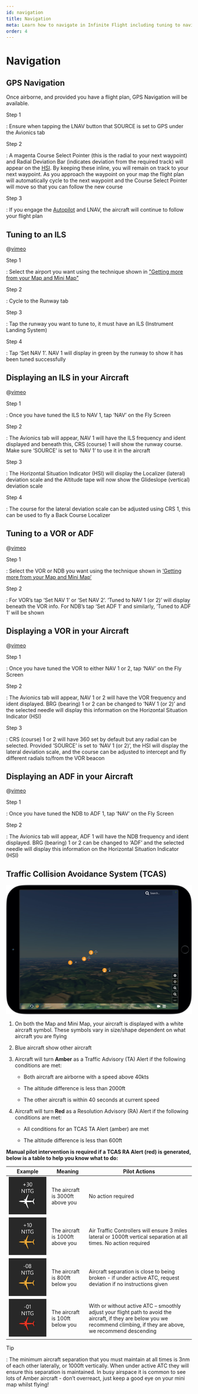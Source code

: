 ```yaml
---
id: navigation
title: Navigation
meta: Learn how to navigate in Infinite Flight including tuning to navigation aids, and the use of TCAS.
order: 4
---
```


# Navigation



## GPS Navigation

Once airborne, and provided you have a flight plan, GPS Navigation will be available.



Step 1

: Ensure when tapping the LNAV button that SOURCE is set to GPS under the Avionics tab



Step 2

: A magenta Course Select Pointer (this is the radial to your next waypoint) and Radial Deviation Bar (indicates deviation from the required track) will appear on the [HSI](/guide/getting-started/pilot-user-interface/hud#head-up-display-(hud)). By keeping these inline, you will remain on track to your next waypoint. As you approach the waypoint on your map the flight plan will automatically cycle to the next waypoint and the Course Select Pointer will move so that you can follow the new course



Step 3

: If you engage the [Autopilot](/guide/getting-started/pilot-user-interface/autopilot#autopilot) and LNAV, the aircraft will continue to follow your flight plan



## Tuning to an ILS

@[vimeo](429403253)

Step 1

: Select the airport you want using the technique shown in ["Getting more from your Map and Mini Map"](/guide/getting-started/pilot-user-interface/flight-planning#getting-more-from-your-map-and-mini-map)

 

Step 2

: Cycle to the Runway tab

 

Step 3

: Tap the runway you want to tune to, it must have an ILS (Instrument Landing System)

 

Step 4

: Tap ‘Set NAV 1’. NAV 1 will display in green by the runway to show it has been tuned successfully

 

## Displaying an ILS in your Aircraft

@[vimeo](436875640)


Step 1

: Once you have tuned the ILS to NAV 1, tap ‘NAV’ on the Fly Screen

 

Step 2

: The Avionics tab will appear, NAV 1 will have the ILS frequency and ident displayed and beneath this, CRS (course) 1 will show the runway course. Make sure ‘SOURCE’ is set to ‘NAV 1’ to use it in the aircraft

 

Step 3

: The Horizontal Situation Indicator (HSI) will display the Localizer (lateral) deviation scale and the Altitude tape will now show the Glideslope (vertical) deviation scale

 

Step 4

: The course for the lateral deviation scale can be adjusted using CRS 1, this can be used to fly a Back Course Localizer

 

## Tuning to a VOR or ADF

@[vimeo](436876883)


Step 1

: Select the VOR or NDB you want using the technique shown in [‘Getting more from your Map and Mini Map’](/guide/getting-started/pilot-user-interface/flight-planning#getting-more-from-your-map-and-mini-map)

 

Step 2

: For VOR’s tap ‘Set NAV 1’ or ‘Set NAV 2’. ‘Tuned to NAV 1 (or 2)’ will display beneath the VOR info. For NDB’s tap ‘Set ADF 1’ and similarly, ‘Tuned to ADF 1’ will be shown

 

## Displaying a VOR in your Aircraft

@[vimeo](436896110)
 

Step 1

: Once you have tuned the VOR to either NAV 1 or 2, tap ‘NAV’ on the Fly Screen

 

Step 2

: The Avionics tab will appear, NAV 1 or 2 will have the VOR frequency and ident displayed. BRG (bearing) 1 or 2 can be changed to ‘NAV 1 (or 2)’ and the selected needle will display this information on the Horizontal Situation Indicator (HSI)

 

Step 3

: CRS (course) 1 or 2 will have 360 set by default but any radial can be selected. Provided ‘SOURCE’ is set to ‘NAV 1 (or 2)’, the HSI will display the lateral deviation scale, and the course can be adjusted to intercept and fly different radials to/from the VOR beacon

 

## Displaying an ADF in your Aircraft

@[vimeo](436902113)


Step 1

: Once you have tuned the NDB to ADF 1, tap ‘NAV’ on the Fly Screen

 

Step 2

: The Avionics tab will appear, ADF 1 will have the NDB frequency and ident displayed. BRG (bearing) 1 or 2 can be changed to ‘ADF’ and the selected needle will display this information on the Horizontal Situation Indicator (HSI)

 

## Traffic Collision Avoidance System (TCAS)


![TCAS on Map](_images/manual/frames/tcas.jpg) 


1. On both the Map and Mini Map, your aircraft is displayed with a white aircraft symbol. These symbols vary in size/shape dependent on what aircraft you are flying

   

2. Blue aircraft show other aircraft

   

3. Aircraft will turn **Amber** as a Traffic Advisory (TA) Alert if the following conditions are met:

   

   -    Both aircraft are airborne with a speed above 40kts

   -    The altitude difference is less than 2000ft

   -    The other aircraft is within 40 seconds at current speed

   

4. Aircraft will turn **Red** as a Resolution Advisory (RA) Alert if the following conditions are met:

   

   -    All conditions for an TCAS TA Alert (amber) are met

   -    The altitude difference is less than 600ft

   

**Manual pilot intervention is required if a TCAS RA Alert (red) is generated, below is a table to help you know what to do:**

 

| **Example** | **Meaning**                      | **Pilot Actions**                                            |
| ----------- | -------------------------------- | ------------------------------------------------------------ |
| ![](_images/manual/graphics/tcas-1.svg)     | The aircraft is 3000ft above you | No action required                                           |
| ![](_images/manual/graphics/tcas-2.svg)   | The aircraft is 1000ft above you | Air Traffic Controllers will ensure 3 miles  lateral or 1000ft vertical separation at all times. No action required |
| ![](_images/manual/graphics/tcas-3.svg)    | The aircraft is 800ft below you  | Aircraft separation is close to being broken  - if under active ATC, request deviation if no instructions given |
| ![](_images/manual/graphics/tcas-4.svg)      | The aircraft is 100ft below you  | With or without active ATC – smoothly adjust  your flight path to avoid the aircraft, if they are below you we recommend  climbing, if they are above, we recommend descending |

 

Tip

: The minimum aircraft separation that you must maintain at all times is 3nm of each other laterally, or 1000ft vertically. When under active ATC they will ensure this separation is maintained. In busy airspace it is common to see lots of Amber aircraft - don’t overreact, just keep a good eye on your mini map whilst flying!
